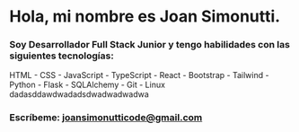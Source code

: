 # Hola, mi nombre es **Joan Simonutti**.

### **Soy Desarrollador Full Stack Junior** y tengo habilidades con las siguientes tecnologías:
HTML - CSS - JavaScript - TypeScript - React - Bootstrap - Tailwind - Python - Flask -
SQLAlchemy - Git - Linux dadasddawdwadadsdwadwadwadwa
### **Escríbeme:** [joansimonutticode@gmail.com](mailto:joansimonutticode@gmail.com)

